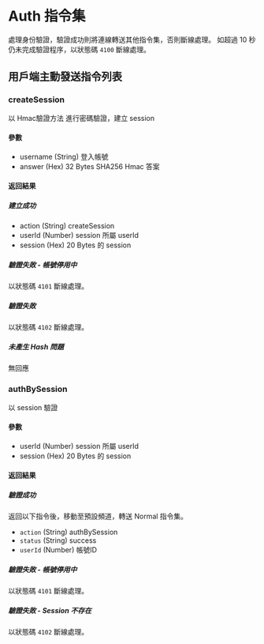 # Auth 指令集
處理身份驗證，驗證成功則將連線轉送其他指令集，否則斷線處理。
如超過 10 秒仍未完成驗證程序，以狀態碼 `4100` 斷線處理。

## 用戶端主動發送指令列表
### createSession
以 Hmac驗證方法 進行密碼驗證，建立 session
#### 參數
* username (String) 登入帳號
* answer (Hex) 32 Bytes SHA256 Hmac 答案

#### 返回結果
##### 建立成功
* action (String) createSession
* userId (Number) session 所屬 userId
* session (Hex) 20 Bytes 的 session

##### 驗證失敗 - 帳號停用中
以狀態碼 `4101` 斷線處理。

##### 驗證失敗
以狀態碼 `4102` 斷線處理。

##### 未產生 Hash 問題
無回應

### authBySession
以 session 驗證
#### 參數
* userId (Number) session 所屬 userId
* session (Hex) 20 Bytes 的 session

#### 返回結果
##### 驗證成功
返回以下指令後，移動至預設頻道，轉送 Normal 指令集。

* `action` (String) authBySession
* `status` (String) success
* `userId` (Number) 帳號ID

##### 驗證失敗 - 帳號停用中
以狀態碼 `4101` 斷線處理。

##### 驗證失敗 - Session 不存在
以狀態碼 `4102` 斷線處理。
